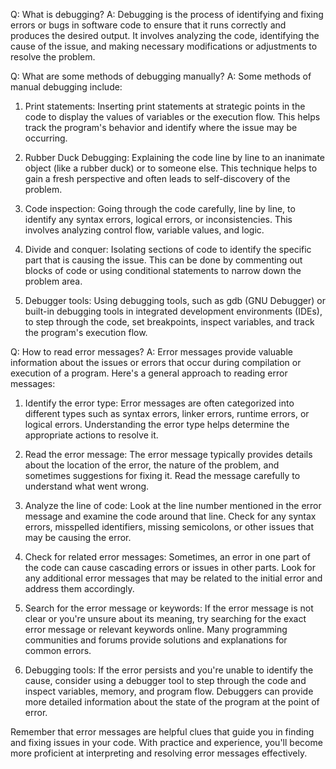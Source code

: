 Q: What is debugging?
A: Debugging is the process of identifying and fixing errors or bugs in software code to ensure that it runs correctly and produces the desired output. It involves analyzing the code, identifying the cause of the issue, and making necessary modifications or adjustments to resolve the problem.

Q: What are some methods of debugging manually?
A: Some methods of manual debugging include:

1. Print statements: Inserting print statements at strategic points in the code to display the values of variables or the execution flow. This helps track the program's behavior and identify where the issue may be occurring.

2. Rubber Duck Debugging: Explaining the code line by line to an inanimate object (like a rubber duck) or to someone else. This technique helps to gain a fresh perspective and often leads to self-discovery of the problem.

3. Code inspection: Going through the code carefully, line by line, to identify any syntax errors, logical errors, or inconsistencies. This involves analyzing control flow, variable values, and logic.

4. Divide and conquer: Isolating sections of code to identify the specific part that is causing the issue. This can be done by commenting out blocks of code or using conditional statements to narrow down the problem area.

5. Debugger tools: Using debugging tools, such as gdb (GNU Debugger) or built-in debugging tools in integrated development environments (IDEs), to step through the code, set breakpoints, inspect variables, and track the program's execution flow.

Q: How to read error messages?
A: Error messages provide valuable information about the issues or errors that occur during compilation or execution of a program. Here's a general approach to reading error messages:

1. Identify the error type: Error messages are often categorized into different types such as syntax errors, linker errors, runtime errors, or logical errors. Understanding the error type helps determine the appropriate actions to resolve it.

2. Read the error message: The error message typically provides details about the location of the error, the nature of the problem, and sometimes suggestions for fixing it. Read the message carefully to understand what went wrong.

3. Analyze the line of code: Look at the line number mentioned in the error message and examine the code around that line. Check for any syntax errors, misspelled identifiers, missing semicolons, or other issues that may be causing the error.

4. Check for related error messages: Sometimes, an error in one part of the code can cause cascading errors or issues in other parts. Look for any additional error messages that may be related to the initial error and address them accordingly.

5. Search for the error message or keywords: If the error message is not clear or you're unsure about its meaning, try searching for the exact error message or relevant keywords online. Many programming communities and forums provide solutions and explanations for common errors.

6. Debugging tools: If the error persists and you're unable to identify the cause, consider using a debugger tool to step through the code and inspect variables, memory, and program flow. Debuggers can provide more detailed information about the state of the program at the point of error.

Remember that error messages are helpful clues that guide you in finding and fixing issues in your code. With practice and experience, you'll become more proficient at interpreting and resolving error messages effectively.
